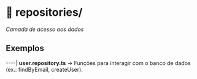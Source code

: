 # 📂 repositories/
*Camada de acesso aos dados*<br/>


## Exemplos

----| **user.repository.ts** → Funções para interagir com o banco de dados (ex.: findByEmail, createUser).<br/>